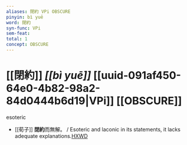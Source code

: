```yaml
---
aliases: 閉約 VPi OBSCURE
pinyin: bì yuē
word: 閉約
syn-func: VPi
sem-feat: 
total: 1
concept: OBSCURE 
---
```

# [[閉約]] *[[bì yuē]]*  [[uuid-091af450-64e0-4b82-98a2-84d0444b6d19|VPi]] [[OBSCURE]]
esoteric
 - [[荀子]] **閉約**而無解。
                     / Esoteric and laconic in its statements, it lacks adequate explanations.[HXWD](https://hxwd.org/textview.html?location=KR3a0002_tls_006-7a.9)